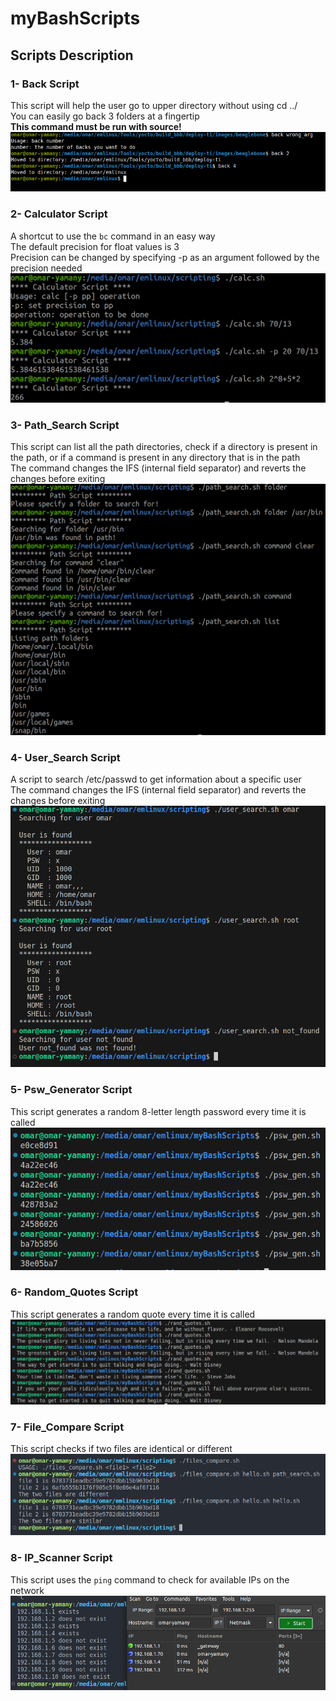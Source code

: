 
# myBashScripts

## Scripts Description

### 1- Back Script

This script will help the user go to upper directory without using cd ../  
You can easily go back 3 folders at a fingertip  
**This command must be run with source!**  
![Script Execution](https://github.com/Piistachyoo/myBashScripts/blob/main/Back%20script/script.png?raw=true)  

### 2- Calculator Script

A shortcut to use the `bc` command in an easy way  
The default precision for float values is 3  
Precision can be changed by specifying -p as an argument followed by the precision needed  
![Script Execution](https://github.com/Piistachyoo/myBashScripts/blob/main/Calculator%20Script/script.png?raw=true)  

### 3- Path_Search Script

This script can list all the path directories, check if a directory is present in the path, or if a command is present in any directory that is in the path  
The command changes the IFS (internal field separator) and reverts the changes before exiting  
![Script Execution](https://github.com/Piistachyoo/myBashScripts/blob/main/Path_Search%20Script/script.png?raw=true)  

### 4- User_Search Script

A script to search /etc/passwd to get information about a specific user  
The command changes the IFS (internal field separator) and reverts the changes before exiting  
![Script Execution](https://github.com/Piistachyoo/myBashScripts/blob/main/User_Search%20Script/script.png?raw=true)  

### 5- Psw_Generator Script

This script generates a random 8-letter length password every time it is called  
![Script Execution](https://github.com/Piistachyoo/myBashScripts/blob/main/Psw_Generator/script.png?raw=true)  

### 6- Random_Quotes Script

This script generates a random quote every time it is called  
![Script Execution](https://github.com/Piistachyoo/myBashScripts/blob/main/Random_Quotes/script.png?raw=true)  

### 7- File_Compare Script

This script checks if two files are identical or different
![Script Execution](https://github.com/Piistachyoo/myBashScripts/blob/main/File_Compare/script.png?raw=true)  

### 8- IP_Scanner Script

This script uses the `ping` command to check for available IPs on the network  
![Script Execution](https://github.com/Piistachyoo/myBashScripts/blob/main/IP_Scanner/script.png?raw=true)  
